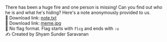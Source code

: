 There has been a huge fire and one person is missing! Can you find out who he is and what he's hiding? Here's a note anonymously provided to us.<br>
🔗 Download link: [note.txt](https://downloads.ctf.intigriti.io/1337UPLIVECTF2022-894ff411-aff8-453c-87b1-20ea939a7b6c/blinkssecret/7ebf4b6c-e4b3-490d-8a06-5c076906f530/note.txt)<br>
🔗 Download link: [meme.jpg](https://downloads.ctf.intigriti.io/1337UPLIVECTF2022-894ff411-aff8-453c-87b1-20ea939a7b6c/blinkssecret/7ebf4b6c-e4b3-490d-8a06-5c076906f530/meme.jpg)<br>
🚩 No flag format. Flag starts with `flcg` and ends with `:u`<br>
✍️ Created by Shyam Sunder Saravanan
